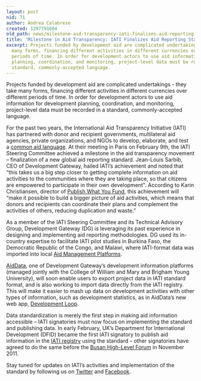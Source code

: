 ```yaml
---
layout: post
nid: 71
author: Andrea Calabrese
created: 1297791604
old_path: news/milestone-aid-transparency-iati-finalizes-aid-reporting-standard
title: 'Milestone in Aid Transparency: IATI Finalizes Aid Reporting Standard'
excerpt: Projects funded by development aid are complicated undertakings - they take
  many forms, financing different activities in different currencies over different
  periods of time. In order for development actors to use aid information for development
  planning, coordination, and monitoring, project-level data must be recorded in a
  standard, commonly-accepted language.
---
```


Projects funded by development aid are complicated undertakings - they take many forms, financing different activities in different currencies over different periods of time. In order for development actors to use aid information for development planning, coordination, and monitoring, project-level data must be recorded in a standard, commonly-accepted language.

For the past two years, the International Aid Transparency Initiative (IATI) has partnered with donor and recipient governments, multilateral aid agencies, private organizations, and NGOs to develop, elaborate, and test a [common aid language](http://iatistandard.org/ "IATI"). At their meeting in Paris on February 9th, the IATI Steering Committee achieved a milestone in the aid transparency movement – finalization of a new global aid reporting standard. Jean-Louis Sarbib, CEO of Development Gateway, hailed IATI’s achievement and noted that “this takes us a big step closer to getting complete information on aid activities to the communities where they are taking place, so that citizens are empowered to participate in their own development". According to Karin Christiansen, director of [Publish What You Fund](http://www.publishwhatyoufund.org/news/2011/02/international-aid-transparency-standard-finalised/), this achievement will “make it possible to build a bigger picture of aid activities, which means that donors and recipients can coordinate their plans and complement the activities of others, reducing duplication and waste.”

As a member of the IATI Steering Committee and its Technical Advisory Group, Development Gateway (DG) is leveraging its past experience in designing and implementing aid reporting methodologies. DG used its in-country expertise to facilitate IATI pilot studies in Burkina Faso, the Democratic Republic of the Congo, and Malawi, where IATI-format data was imported into local [Aid Management Platforms](/programs/aid-management-program/aid-management-platform "Aid Management Platform").

[AidData](http://www.aiddata.org/ "AidData"), one of Development Gateway’s development information platforms (managed jointly with the College of William and Mary and Brigham Young University), will soon enable users to export project data in IATI standard format, and is also working to import data directly from the IATI registry. This will make it easier to mash up data on development activities with other types of information, such as development statistics, as in AidData’s new web app, [Development Loop](http://appsfordevelopment.challengepost.com/submissions/1412-development-loop).

Data standardization is merely the first step in making aid information accessible – IATI signatories must now focus on implementing the standard and publishing data. In early February, UK’s Department for International Development (DFID) became the first IATI signatory to publish aid information in the [IATI registry](http://iatiregistry.org/group/dfid "IATI Registry") using the standard – other signatories have agreed to do the same before the [Busan High-Level Forum](http://www.oecd.org/document/12/0,3746,en_2649_3236398_46057868_1_1_1_1,00.html) in November 2011.

Stay tuned for updates on IATI’s activities and implementation of the standard by following us on [Twitter](http://twitter.com/#!/DGateway "Development Gateway on Twitter") and [Facebook](http://www.facebook.com/pages/Development-Gateway/104900753640 "Development Gateway on Facebook").
